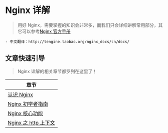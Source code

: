 # Nginx 详解

> 用好 Nginx，需要掌握的知识会非常多，而我们只会详细讲解常用部分，其它可以参考[Nginx 官方手册](http://nginx.org/en/docs/)

```text
- 中文翻译：http://tengine.taobao.org/nginx_docs/cn/docs/
```

## 文章快速引导

> Nginx 详解的相关章节都罗列在这里了！

| 章节                                                       |
| ---------------------------------------------------------- |
| [认识 Nginx](./../Nginx/01-认识Nginx.md)                   |
| [Nginx 初学者指南](./../Nginx/02-Nginx初学者指南.md)       |
| [Nginx 核心功能](./../Nginx/03-Nginx核心功能.md)           |
| [Nginx 之 http 上下文](./../Nginx/04-Nginx之http上下文.md) |
